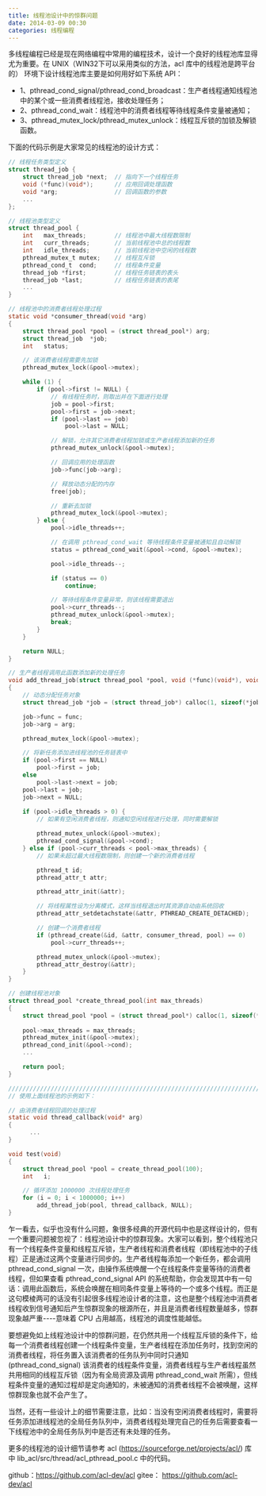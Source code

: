 ```yaml
---
title: 线程池设计中的惊群问题
date: 2014-03-09 00:30
categories: 线程编程
---
```


多线程编程已经是现在网络编程中常用的编程技术，设计一个良好的线程池库显得尤为重要。在 UNIX（WIN32下可以采用类似的方法，acl 库中的线程池是跨平台的） 环境下设计线程池库主要是如何用好如下系统 API：

- 1、pthread_cond_signal/pthread_cond_broadcast：生产者线程通知线程池中的某个或一些消费者线程池，接收处理任务；
- 2、pthread_cond_wait：线程池中的消费者线程等待线程条件变量被通知；
- 3、pthread_mutex_lock/pthread_mutex_unlock：线程互斥锁的加锁及解锁函数。

下面的代码示例是大家常见的线程池的设计方式：

```c
// 线程任务类型定义
struct thread_job {
	struct thread_job *next;  // 指向下一个线程任务
	void (*func)(void*);      // 应用回调处理函数 
	void *arg;                // 回调函数的参数
	...
};

// 线程池类型定义
struct thread_pool {
	int   max_threads;        // 线程池中最大线程数限制
	int   curr_threads;       // 当前线程池中总的线程数
	int   idle_threads;       // 当前线程池中空闲的线程数
	pthread_mutex_t mutex;    // 线程互斥锁
	pthread_cond_t  cond;     // 线程条件变量
	thread_job *first;        // 线程任务链表的表头
	thread_job *last;         // 线程任务链表的表尾
	...	
}

// 线程池中的消费者线程处理过程
static void *consumer_thread(void *arg)
{
	struct thread_pool *pool = (struct thread_pool*) arg;
	struct thread_job  *job;
	int   status;

	// 该消费者线程需要先加锁
	pthread_mutex_lock(&pool->mutex);

	while (1) {
		if (pool->first != NULL) {
			// 有线程任务时，则取出并在下面进行处理
			job = pool->first;
			pool->first = job->next;
			if (pool->last == job)
				pool->last = NULL;

			// 解锁，允许其它消费者线程加锁或生产者线程添加新的任务
			pthread_mutex_unlock(&pool->mutex);

			// 回调应用的处理函数
			job->func(job->arg);

			// 释放动态分配的内存
			free(job);

			// 重新去加锁
			pthread_mutex_lock(&pool->mutex);
		} else {
			pool->idle_threads++;

			// 在调用 pthread_cond_wait 等待线程条件变量被通知且自动解锁
			status = pthread_cond_wait(&pool->cond, &pool->mutex);

			pool->idle_threads--;

			if (status == 0)
				continue;

			// 等待线程条件变量异常，则该线程需要退出
			pool->curr_threads--;
			pthread_mutex_unlock(&pool->mutex);
			break;
		}
	}

	return NULL;
}

// 生产者线程调用此函数添加新的处理任务
void add_thread_job(struct thread_pool *pool, void (*func)(void*), void *arg)
{
	// 动态分配任务对象
	struct thread_job *job = (struct thread_job*) calloc(1, sizeof(*job));

	job->func = func;
	job->arg = arg;

	pthread_mutex_lock(&pool->mutex);

	// 将新任务添加进线程池的任务链表中
	if (pool->first == NULL)
		pool->first = job;
	else
		pool->last->next = job;
	pool->last = job;
	job->next = NULL;
	
	if (pool->idle_threads > 0) {
		// 如果有空闲消费者线程，则通知空闲线程进行处理，同时需要解锁

		pthread_mutex_unlock(&pool->mutex);
		pthread_cond_signal(&pool->cond);
	} else if (pool->curr_threads < pool->max_threads) {
		// 如果未超过最大线程数限制，则创建一个新的消费者线程

		pthread_t id;
		pthread_attr_t attr;

		pthread_attr_init(&attr);

		// 将线程属性设为分离模式，这样当线程退出时其资源自动由系统回收
		pthread_attr_setdetachstate(&attr, PTHREAD_CREATE_DETACHED);

		// 创建一个消费者线程
		if (pthread_create(&id, &attr, consumer_thread, pool) == 0)
			pool->curr_threads++;

		pthread_mutex_unlock(&pool->mutex);
		pthread_attr_destroy(&attr);
	}
}

// 创建线程池对象
struct thread_pool *create_thread_pool(int max_threads)
{
	struct thread_pool *pool = (struct thread_pool*) calloc(1, sizeof(*pool));
	
	pool->max_threads = max_threads;
	pthread_mutex_init(&pool->mutex);
	pthread_cond_init(&pool->cond);
	...

	return pool;
}

///////////////////////////////////////////////////////////////////////////////////
// 使用上面线程池的示例如下：

// 由消费者线程回调的处理过程
static void thread_callback(void* arg)
{
      ...
}

void test(void)
{
	struct thread_pool *pool = create_thread_pool(100);
	int   i;

	// 循环添加 1000000 次线程处理任务
	for (i = 0; i < 1000000; i++)
		add_thread_job(pool, thread_callback, NULL);
}
```

乍一看去，似乎也没有什么问题，象很多经典的开源代码中也是这样设计的，但有一个重要问题被忽视了：线程池设计中的惊群现象。大家可以看到，整个线程池只有一个线程条件变量和线程互斥锁，生产者线程和消费者线程（即线程池中的子线程）正是通过这两个变量进行同步的。生产者线程每添加一个新任务，都会调用 pthread_cond_signal 一次，由操作系统唤醒一个在线程条件变量等待的消费者线程，但如果查看 pthread_cond_signal API 的系统帮助，你会发现其中有一句话：调用此函数后，系统会唤醒在相同条件变量上等待的一个或多个线程。而正是这句模棱两可的话没有引起很多线程池设计者的注意，这也是整个线程池中消费者线程收到信号通知后产生惊群现象的根源所在，并且是消费者线程数量越多，惊群现象越严重----意味着 CPU 占用越高，线程池的调度性能越低。

要想避免如上线程池设计中的惊群问题，在仍然共用一个线程互斥锁的条件下，给每一个消费者线程创建一个线程条件变量，生产者线程在添加任务时，找到空闲的消费者线程，将任务置入该消费者的任务队列中同时只通知 (pthread_cond_signal) 该消费者的线程条件变量，消费者线程与生产者线程虽然共用相同的线程互斥锁（因为有全局资源及调用 pthread_cond_wait 所需），但线程条件变量的通知过程却是定向通知的，未被通知的消费者线程不会被唤醒，这样惊群现象也就不会产生了。

当然，还有一些设计上的细节需要注意，比如：当没有空闲消费者线程时，需要将任务添加进线程池的全局任务队列中，消费者线程处理完自己的任务后需要查看一下线程池中的全局任务队列中是否还有未处理的任务。

更多的线程池的设计细节请参考 acl (https://sourceforge.net/projects/acl/) 库中 lib_acl/src/thread/acl_pthread_pool.c 中的代码。

github：https://github.com/acl-dev/acl
gitee： https://github.com/acl-dev/acl